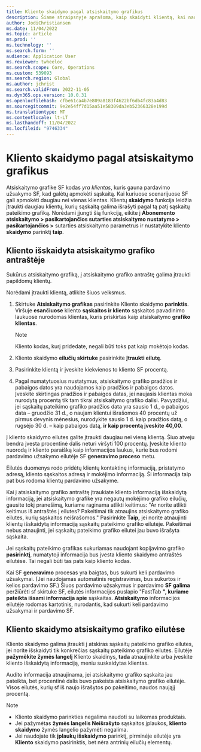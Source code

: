 ```yaml
---
title: Kliento skaidymo pagal atsiskaitymo grafikus
description: Šiame straipsnyje aprašoma, kaip skaidyti klientą, kai naudojamas abonemento sąskaitų apmokėjimas.
author: JodiChristiansen
ms.date: 11/04/2022
ms.topic: article
ms.prod: ''
ms.technology: ''
ms.search.form: ''
audience: Application User
ms.reviewer: twheeloc
ms.search.scope: Core, Operations
ms.custom: 539093
ms.search.region: Global
ms.author: jchrist
ms.search.validFrom: 2022-11-05
ms.dyn365.ops.version: 10.0.31
ms.openlocfilehash: cfbe61ca4b7e809a8183f4622bf6db4fc83a4d83
ms.sourcegitcommit: 9e2e54ff7d15aa51e58309da3eb52366328e199d
ms.translationtype: MT
ms.contentlocale: lt-LT
ms.lasthandoff: 11/04/2022
ms.locfileid: "9746334"
---
```

# <a name="customer-split-on-billing-schedules"></a>Kliento skaidymo pagal atsiskaitymo grafikus

Atsiskaitymo grafike SF kodas *yra klientas*, kuris gauna pardavimo užsakymo SF, kad galėtų apmokėti sąskaitą. Kai kuriuose scenarijuose SF gali apmokėti daugiau nei vienas klientas. Klientų **skaidymo** funkcija leidžia įtraukti daugiau klientų, kurių sąskaitą galima išrašyti pagal tą patį sąskaitų pateikimo grafiką. Norėdami įjungti šią funkciją, eikite į **Abonemento atsiskaitymo \> pasikartojančios sutarties atsiskaitymo nustatymo \> pasikartojančios \>** sutarties atsiskaitymo parametrus ir nustatykite kliento **skaidymo** parinktį **taip**.

## <a name="customer-split-on-the-billing-schedule-header"></a>Kliento išskaidyta atsiskaitymo grafiko antraštėje

Sukūrus atsiskaitymo grafiką, į atsiskaitymo grafiko antraštę galima įtraukti papildomų klientų.

Norėdami įtraukti klientą, atlikite šiuos veiksmus.

1. Skirtuke **Atsiskaitymo grafikas** pasirinkite Kliento skaidymo **parinktis**. Viršuje **esančiuose** kliento **sąskaitos ir kliento** sąskaitos pavadinimo laukuose nurodomas klientas, kuris priskirtas kaip atsiskaitymo **grafiko klientas**.

    > [!NOTE]
    > Kliento kodas, kurį pridedate, negali būti toks pat kaip mokėtojo kodas.

2. Kliento skaidymo **eilučių skirtuke** pasirinkite **Įtraukti eilutę**.
3. Pasirinkite klientą ir įveskite kiekvienos to kliento SF procentą.
4. Pagal numatytuosius nustatymus, atsiskaitymo grafiko pradžios ir pabaigos datos yra naudojamos kaip pradžios ir pabaigos datos. Įveskite skirtingas pradžios ir pabaigos datas, jei naujasis klientas moka nurodytą procentą tik tam tikrai atsiskaitymo grafiko dalisi. Pavyzdžiui, jei sąskaitų pateikimo grafiko pradžios data yra sausio 1 d., o pabaigos data – gruodžio 31 d., o naujam klientui išrašomos 40 procentų už pirmus devynis mėnesius, nurodykite sausio 1 d. kaip pradžios datą, o rugsėjo 30 d. – kaip pabaigos datą, **ir kaip procentą įveskite 40,00**.

Į kliento skaidymo eilutes galite įtraukti daugiau nei vieną klientą. Šiuo atveju bendra įvesta procentinė dalis neturi viršyti 100 procentų. Įveskite kliento nuorodą ir kliento paraišką kaip informacijos laukus, kurie bus rodomi pardavimo užsakymo eilutėje SF **generavimo proceso** metu.

Eilutės duomenys rodo pridėtų klientų kontaktinę informaciją, pristatymo adresą, kliento sąskaitos adresą ir mokėjimo informaciją. Ši informacija taip pat bus rodoma klientų pardavimo užsakyme.

Kai į atsiskaitymo grafiko antraštę įtraukiate kliento informaciją išskaidytą informaciją, jei atsiskaitymo grafike yra negautų mokėjimo grafiko eilučių, gausite tokį pranešimą, kuriame raginama atlikti keitimus: "Ar norite atlikti keitimus iš antraštės į eilutes? Pakeitimai tik atnaujins atsiskaitymo grafiko eilutes, kurių sąskaitos neišrašomos." Pasirinkite **Taip,** jei norite atnaujinti klientų išskaidytą informaciją sąskaitų pateikimo grafiko eilutėje. Pakeitimai nebus atnaujinti, jei sąskaitų pateikimo grafiko eilutei jau buvo išrašyta sąskaita.

Jei sąskaitų pateikimo grafikas sukuriamas naudojant kopijavimo grafiko **pasirinktį**, numatytoji informacija bus įvesta kliento skaidymo antraštės eilutėse. Tai negali būti tas pats kaip kliento kodas.

Kai SF **generavimo** procesas yra baigtas, bus sukurti keli pardavimo užsakymai. (Jei naudojamas automatinis registravimas, bus sukurtos ir kelios pardavimo SF.) Šiuos pardavimo užsakymus ir pardavimo **SF** **galima** peržiūrėti sf skirtuke SF, eilutės informacijos puslapio "FastTab **", kuriame pateikta išsami informacija apie** sąskaitas. **Atsiskaitymo** informacijos eilutėje rodomas kartotinis, nurodantis, kad sukurti keli pardavimo užsakymai ir pardavimo SF.

## <a name="customer-split-on-billing-schedule-lines"></a>Kliento skaidymo atsiskaitymo grafiko eilutėse

Kliento skaidymo galima įtraukti į atskiras sąskaitų pateikimo grafiko eilutes, jei norite išskaidyti tik konkrečias sąskaitų pateikimo grafiko eilutes. Eilutėje **pažymėkite žymės langelį** Kliento skaidinys, **tada** atnaujinkite arba įveskite kliento išskaidytą informaciją, meniu suskaidytas klientas.

Audito informacija atnaujinama, jei atsiskaitymo grafiko sąskaita jau pateikta, bet procentinė dalis buvo pakeista atsiskaitymo grafiko eilutėje. Visos eilutės, kurių sf iš naujo išrašytos po pakeitimo, naudos naująjį procentą.

> [!NOTE]
> - Kliento skaidymo parinkties negalima naudoti su laikomas produktais.
> - Jei pažymėtas **žymės langelis Neišrašyto** sąskaitos įplaukos, **kliento skaidymo** žymės langelio pažymėti negalima.
> - Jei naudojate tik **įplaukų išskaidymo** parinktį, pirminėje eilutėje yra **Kliento** skaidymo pasirinktis, bet nėra antrinių eilučių elementų.
